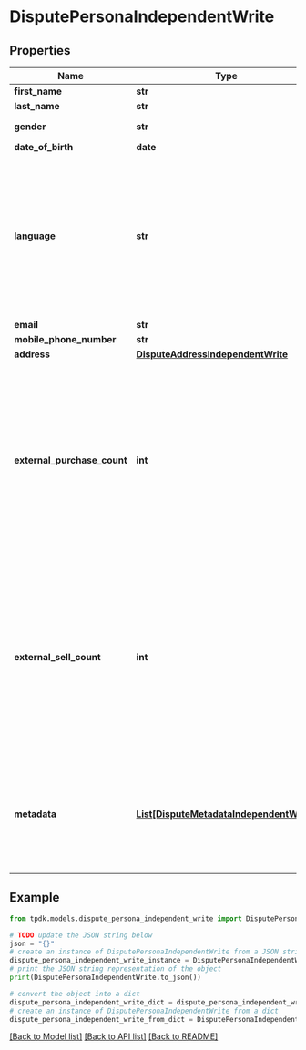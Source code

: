 # DisputePersonaIndependentWrite



## Properties

Name | Type | Description | Notes
------------ | ------------- | ------------- | -------------
**first_name** | **str** |  | 
**last_name** | **str** |  | 
**gender** | **str** |  | [default to 'RATHER_NOT_SAY']
**date_of_birth** | **date** |  | [optional] 
**language** | **str** | That data is used for rendering the frontend application with given language. If not set, will be inferred. Custom codes can be issued for specific requirements. | [optional] 
**email** | **str** |  | [optional] 
**mobile_phone_number** | **str** |  | [optional] 
**address** | [**DisputeAddressIndependentWrite**](DisputeAddressIndependentWrite.md) |  | [optional] 
**external_purchase_count** | **int** | Knowing the statistics on your user is used to better know its profile when you do not use the Safe-Checkout feature. Although it is not required, we recommend that you keep us informed. | [optional] 
**external_sell_count** | **int** | Knowing the statistics on your user is used to better know its profile when you do not use the Safe-Checkout feature. Although it is not required, we recommend that you keep us informed. | [optional] 
**metadata** | [**List[DisputeMetadataIndependentWrite]**](DisputeMetadataIndependentWrite.md) | You can assign different meta to your Persona object for different purposes. eg. Ease searching. | [optional] 

## Example

```python
from tpdk.models.dispute_persona_independent_write import DisputePersonaIndependentWrite

# TODO update the JSON string below
json = "{}"
# create an instance of DisputePersonaIndependentWrite from a JSON string
dispute_persona_independent_write_instance = DisputePersonaIndependentWrite.from_json(json)
# print the JSON string representation of the object
print(DisputePersonaIndependentWrite.to_json())

# convert the object into a dict
dispute_persona_independent_write_dict = dispute_persona_independent_write_instance.to_dict()
# create an instance of DisputePersonaIndependentWrite from a dict
dispute_persona_independent_write_from_dict = DisputePersonaIndependentWrite.from_dict(dispute_persona_independent_write_dict)
```
[[Back to Model list]](../README.md#documentation-for-models) [[Back to API list]](../README.md#documentation-for-api-endpoints) [[Back to README]](../README.md)



